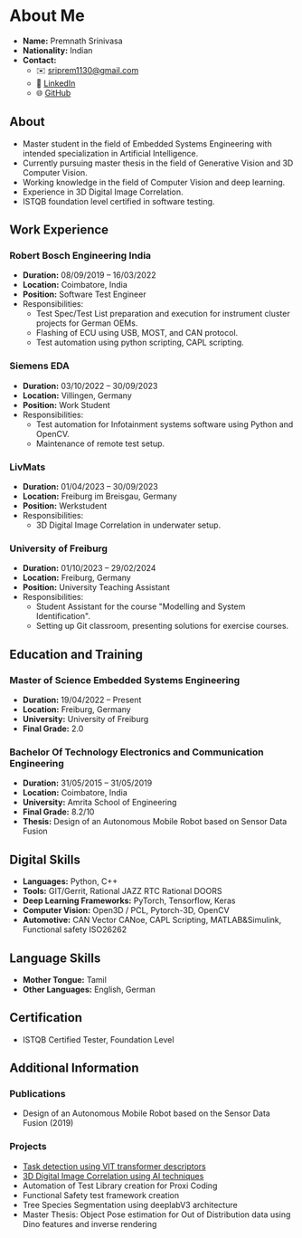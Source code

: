 # About Me

- **Name:** Premnath Srinivasa
- **Nationality:** Indian
- **Contact:**  
  - ✉️ [sriprem1130@gmail.com](mailto:sriprem1130@gmail.com)
  - 🔗 [LinkedIn](https://www.linkedin.com/in/premnath-srinivasan-6ab1b5135)
  - 🌐 [GitHub](https://github.com/prem-16)

## About

- Master student in the field of Embedded Systems Engineering with intended specialization in Artificial Intelligence.
- Currently pursuing master thesis in the field of Generative Vision and 3D Computer Vision.
- Working knowledge in the field of Computer Vision and deep learning.
- Experience in 3D Digital Image Correlation.
- ISTQB foundation level certified in software testing.

## Work Experience

### Robert Bosch Engineering India
- **Duration:** 08/09/2019 – 16/03/2022
- **Location:** Coimbatore, India
- **Position:** Software Test Engineer
- Responsibilities:
  - Test Spec/Test List preparation and execution for instrument cluster projects for German OEMs.
  - Flashing of ECU using USB, MOST, and CAN protocol.
  - Test automation using python scripting, CAPL scripting.

### Siemens EDA
- **Duration:** 03/10/2022 – 30/09/2023
- **Location:** Villingen, Germany
- **Position:** Work Student
- Responsibilities:
  - Test automation for Infotainment systems software using Python and OpenCV.
  - Maintenance of remote test setup.

### LivMats
- **Duration:** 01/04/2023 – 30/09/2023
- **Location:** Freiburg im Breisgau, Germany
- **Position:** Werkstudent
- Responsibilities:
  - 3D Digital Image Correlation in underwater setup.

### University of Freiburg
- **Duration:** 01/10/2023 – 29/02/2024
- **Location:** Freiburg, Germany
- **Position:** University Teaching Assistant
- Responsibilities:
  - Student Assistant for the course "Modelling and System Identification".
  - Setting up Git classroom, presenting solutions for exercise courses.

## Education and Training

### Master of Science Embedded Systems Engineering
- **Duration:** 19/04/2022 – Present
- **Location:** Freiburg, Germany
- **University:** University of Freiburg
- **Final Grade:** 2.0

### Bachelor Of Technology Electronics and Communication Engineering
- **Duration:** 31/05/2015 – 31/05/2019
- **Location:** Coimbatore, India
- **University:** Amrita School of Engineering
- **Final Grade:** 8.2/10
- **Thesis:** Design of an Autonomous Mobile Robot based on Sensor Data Fusion

## Digital Skills

- **Languages:** Python, C++
- **Tools:** GIT/Gerrit, Rational JAZZ RTC Rational DOORS
- **Deep Learning Frameworks:** PyTorch, Tensorflow, Keras
- **Computer Vision:** Open3D / PCL, Pytorch-3D, OpenCV
- **Automotive:** CAN Vector CANoe, CAPL Scripting, MATLAB&Simulink, Functional safety ISO26262

## Language Skills

- **Mother Tongue:** Tamil
- **Other Languages:** English, German

## Certification

- ISTQB Certified Tester, Foundation Level

## Additional Information

### Publications

- Design of an Autonomous Mobile Robot based on the Sensor Data Fusion (2019)

### Projects

- [Task detection using VIT transformer descriptors](https://github.com/heisenberg-12/Vision_transformer_features)
- [3D Digital Image Correlation using AI techniques](https://github.com/verma-rishabh/air-hockey)
- Automation of Test Library creation for Proxi Coding
- Functional Safety test framework creation
- Tree Species Segmentation using deeplabV3 architecture
- Master Thesis: Object Pose estimation for Out of Distribution data using Dino features and inverse rendering
